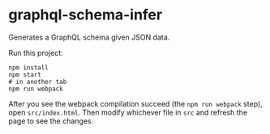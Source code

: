 # graphql-schema-infer

Generates a GraphQL schema given JSON data.

Run this project:

```
npm install
npm start
# in another tab
npm run webpack
```

After you see the webpack compilation succeed (the `npm run webpack` step), open `src/index.html`. Then modify whichever file in `src` and refresh the page to see the changes.
